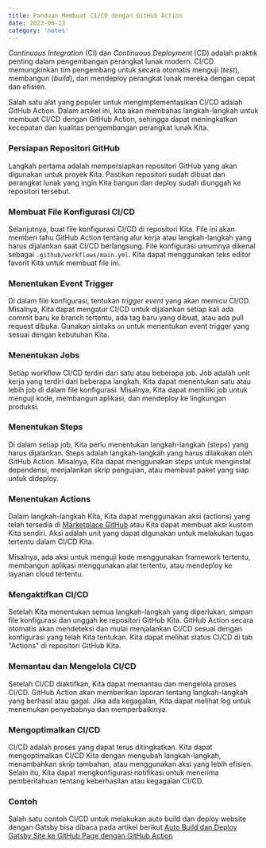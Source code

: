 ```yaml
---
title: Panduan Membuat CI/CD dengan GitHub Action
date: 2023-06-23
category: 'notes'
---
```


*Continuous Integration* (CI) dan *Continuous Deployment* (CD) adalah praktik penting dalam pengembangan perangkat lunak modern. CI/CD memungkinkan tim pengembang untuk secara otomatis menguji (*test*), membangun (*build*), dan mendeploy perangkat lunak mereka dengan cepat dan efisien. 

Salah satu alat yang populer untuk mengimplementasikan CI/CD adalah GitHub Action. Dalam artikel ini, kita akan membahas langkah-langkah untuk membuat CI/CD dengan GitHub Action, sehingga dapat meningkatkan kecepatan dan kualitas pengembangan perangkat lunak Kita.

### Persiapan Repositori GitHub

Langkah pertama adalah mempersiapkan repositori GitHub yang akan digunakan untuk proyek Kita. Pastikan repositori sudah dibuat dan perangkat lunak yang ingin Kita bangun dan deploy sudah diunggah ke repositori tersebut.

### Membuat File Konfigurasi CI/CD

Selanjutnya, buat file konfigurasi CI/CD di repositori Kita. File ini akan memberi tahu GitHub Action tentang alur kerja atau langkah-langkah yang harus dijalankan saat CI/CD berlangsung. File konfigurasi umumnya dikenal sebagai `.github/workflows/main.yml`. Kita dapat menggunakan teks editor favorit Kita untuk membuat file ini.

### Menentukan Event Trigger

Di dalam file konfigurasi, tentukan *trigger event* yang akan memicu CI/CD. Misalnya, Kita dapat mengatur CI/CD untuk dijalankan setiap kali ada commit baru ke branch tertentu, ada tag baru yang dibuat, atau ada pull request dibuka. Gunakan sintaks `on` untuk menentukan event trigger yang sesuai dengan kebutuhan Kita.

### Menentukan Jobs

Setiap workflow CI/CD terdiri dari satu atau beberapa job. Job adalah unit kerja yang terdiri dari beberapa langkah. Kita dapat menentukan satu atau lebih job di dalam file konfigurasi. Misalnya, Kita dapat memiliki job untuk menguji kode, membangun aplikasi, dan mendeploy ke lingkungan produksi.

### Menentukan Steps

Di dalam setiap job, Kita perlu menentukan langkah-langkah (steps) yang harus dijalankan. Steps adalah langkah-langkah yang harus dilakukan oleh GitHub Action. Misalnya, Kita dapat menggunakan steps untuk menginstal dependensi, menjalankan skrip pengujian, atau membuat paket yang siap untuk dideploy.

### Menentukan Actions

Dalam langkah-langkah Kita, Kita dapat menggunakan aksi (actions) yang telah tersedia di [Marketplace GitHub](https://github.com/marketplace?type=actions) atau Kita dapat membuat aksi kustom Kita sendiri. Aksi adalah unit yang dapat digunakan untuk melakukan tugas tertentu dalam CI/CD Kita. 

Misalnya, ada aksi untuk menguji kode menggunakan framework tertentu, membangun aplikasi menggunakan alat tertentu, atau mendeploy ke layanan cloud tertentu.

### Mengaktifkan CI/CD

Setelah Kita menentukan semua langkah-langkah yang diperlukan, simpan file konfigurasi dan unggah ke repositori GitHub Kita. GitHub Action secara otomatis akan mendeteksi dan mulai menjalankan CI/CD sesuai dengan konfigurasi yang telah Kita tentukan. Kita dapat melihat status CI/CD di tab "Actions" di repositori GitHub Kita.

### Memantau dan Mengelola CI/CD

Setelah CI/CD diaktifkan, Kita dapat memantau dan mengelola proses CI/CD. GitHub Action akan memberikan laporan tentang langkah-langkah yang berhasil atau gagal. Jika ada kegagalan, Kita dapat melihat log untuk menemukan penyebabnya dan memperbaikinya.

### Mengoptimalkan CI/CD

CI/CD adalah proses yang dapat terus ditingkatkan. Kita dapat mengoptimalkan CI/CD Kita dengan mengubah langkah-langkah, menambahkan skrip tambahan, atau menggunakan aksi yang lebih efisien. Selain itu, Kita dapat mengkonfigurasi notifikasi untuk menerima pemberitahuan tentang keberhasilan atau kegagalan CI/CD.

### Contoh

Salah satu contoh CI/CD untuk melakukan auto build dan deploy website dengan Gatsby bisa dibaca pada artikel berikut [Auto Build dan Deploy Gatsby Site ke GitHub Page dengan GitHub Action](/2023/06/auto-build-deploy-gatsby-site-ke-github-page-dengan-github-action/)